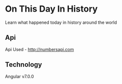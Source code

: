# On This Day In History

Learn what happened today in history around the world

## Api

Api Used  - http://numbersapi.com

## Technology
Angular v7.0.0
